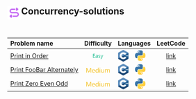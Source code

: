 ## <div align="left"><img src="https://github.com/AnasImloul/Leetcode-Solutions/blob/main/icons/concurrency.svg" width="32px" align="left"/>Concurrency-solutions</div>
<br>

| Problem name | Difficulty | Languages | LeetCode |
|:-------------|:----------:|:----------|:--------:|
|[Print in Order](./Print%20in%20Order)|<img src="https://github.com/AnasImloul/Leetcode-Solutions/blob/main/icons/easy.svg" height="12px" align="center"/>|<a href="./Print%20in%20Order/Print%20in%20Order.cpp"><img src="https://github.com/AnasImloul/Leetcode-Solutions/blob/main/icons/c%2B%2B.svg" width="24px" align="center"/></a>&nbsp;&nbsp;&nbsp;&nbsp;<a href="./Print%20in%20Order/Print%20in%20Order.py"><img src="https://github.com/AnasImloul/Leetcode-Solutions/blob/main/icons/python.svg" width="24px" align="center"/></a>|[link](https://www.leetcode.com/problems/print-in-order)|
|[Print FooBar Alternately](./Print%20FooBar%20Alternately)|<img src="https://github.com/AnasImloul/Leetcode-Solutions/blob/main/icons/medium.svg" height="12px" align="center"/>|<a href="./Print%20FooBar%20Alternately/Print%20FooBar%20Alternately.cpp"><img src="https://github.com/AnasImloul/Leetcode-Solutions/blob/main/icons/c%2B%2B.svg" width="24px" align="center"/></a>&nbsp;&nbsp;&nbsp;&nbsp;<a href="./Print%20FooBar%20Alternately/Print%20FooBar%20Alternately.py"><img src="https://github.com/AnasImloul/Leetcode-Solutions/blob/main/icons/python.svg" width="24px" align="center"/></a>|[link](https://www.leetcode.com/problems/print-foobar-alternately)|
|[Print Zero Even Odd](./Print%20Zero%20Even%20Odd)|<img src="https://github.com/AnasImloul/Leetcode-Solutions/blob/main/icons/medium.svg" height="12px" align="center"/>|<a href="./Print%20Zero%20Even%20Odd/Print%20Zero%20Even%20Odd.cpp"><img src="https://github.com/AnasImloul/Leetcode-Solutions/blob/main/icons/c%2B%2B.svg" width="24px" align="center"/></a>&nbsp;&nbsp;&nbsp;&nbsp;<a href="./Print%20Zero%20Even%20Odd/Print%20Zero%20Even%20Odd.py"><img src="https://github.com/AnasImloul/Leetcode-Solutions/blob/main/icons/python.svg" width="24px" align="center"/></a>|[link](https://www.leetcode.com/problems/print-zero-even-odd)|